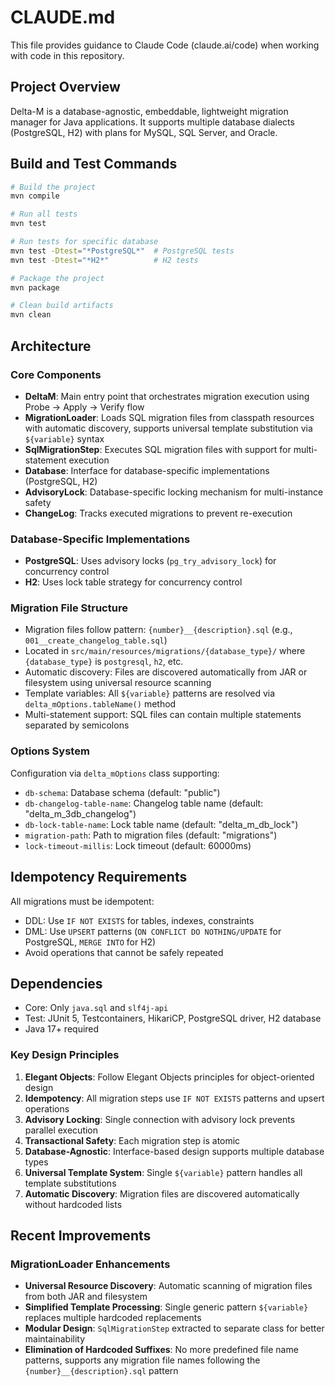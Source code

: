 # CLAUDE.md

This file provides guidance to Claude Code (claude.ai/code) when working with code in this repository.

## Project Overview

Delta-M is a database-agnostic, embeddable, lightweight migration manager for Java applications. It supports multiple database dialects (PostgreSQL, H2) with plans for MySQL, SQL Server, and Oracle.

## Build and Test Commands

```bash
# Build the project
mvn compile

# Run all tests  
mvn test

# Run tests for specific database
mvn test -Dtest="*PostgreSQL*"  # PostgreSQL tests
mvn test -Dtest="*H2*"          # H2 tests

# Package the project
mvn package

# Clean build artifacts
mvn clean
```

## Architecture

### Core Components

- **DeltaM**: Main entry point that orchestrates migration execution using Probe → Apply → Verify flow
- **MigrationLoader**: Loads SQL migration files from classpath resources with automatic discovery, supports universal template substitution via `${variable}` syntax
- **SqlMigrationStep**: Executes SQL migration files with support for multi-statement execution
- **Database**: Interface for database-specific implementations (PostgreSQL, H2)
- **AdvisoryLock**: Database-specific locking mechanism for multi-instance safety
- **ChangeLog**: Tracks executed migrations to prevent re-execution

### Database-Specific Implementations

- **PostgreSQL**: Uses advisory locks (`pg_try_advisory_lock`) for concurrency control
- **H2**: Uses lock table strategy for concurrency control

### Migration File Structure

- Migration files follow pattern: `{number}__{description}.sql` (e.g., `001__create_changelog_table.sql`)
- Located in `src/main/resources/migrations/{database_type}/` where `{database_type}` is `postgresql`, `h2`, etc.
- Automatic discovery: Files are discovered automatically from JAR or filesystem using universal resource scanning
- Template variables: All `${variable}` patterns are resolved via `delta_mOptions.tableName()` method
- Multi-statement support: SQL files can contain multiple statements separated by semicolons

### Options System

Configuration via `delta_mOptions` class supporting:
- `db-schema`: Database schema (default: "public")
- `db-changelog-table-name`: Changelog table name (default: "delta_m_3db_changelog")
- `db-lock-table-name`: Lock table name (default: "delta_m_db_lock")
- `migration-path`: Path to migration files (default: "migrations")
- `lock-timeout-millis`: Lock timeout (default: 60000ms)

## Idempotency Requirements

All migrations must be idempotent:
- DDL: Use `IF NOT EXISTS` for tables, indexes, constraints
- DML: Use `UPSERT` patterns (`ON CONFLICT DO NOTHING/UPDATE` for PostgreSQL, `MERGE INTO` for H2)
- Avoid operations that cannot be safely repeated

## Dependencies

- Core: Only `java.sql` and `slf4j-api`
- Test: JUnit 5, Testcontainers, HikariCP, PostgreSQL driver, H2 database
- Java 17+ required

### Key Design Principles

1. **Elegant Objects**: Follow Elegant Objects principles for object-oriented design
2. **Idempotency**: All migration steps use `IF NOT EXISTS` patterns and upsert operations
3. **Advisory Locking**: Single connection with advisory lock prevents parallel execution
4. **Transactional Safety**: Each migration step is atomic
5. **Database-Agnostic**: Interface-based design supports multiple database types
6. **Universal Template System**: Single `${variable}` pattern handles all template substitutions
7. **Automatic Discovery**: Migration files are discovered automatically without hardcoded lists

## Recent Improvements

### MigrationLoader Enhancements
- **Universal Resource Discovery**: Automatic scanning of migration files from both JAR and filesystem
- **Simplified Template Processing**: Single generic pattern `${variable}` replaces multiple hardcoded replacements
- **Modular Design**: `SqlMigrationStep` extracted to separate class for better maintainability
- **Elimination of Hardcoded Suffixes**: No more predefined file name patterns, supports any migration file names following the `{number}__{description}.sql` pattern